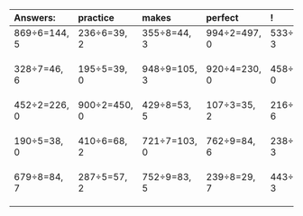 | Answers: | practice | makes | perfect | ! |
| :--- | :--- | :--- | :--- | :--- |
| 869÷6=144, 5 | 236÷6=39, 2 | 355÷8=44, 3 | 994÷2=497, 0 | 533÷5=106, 3 | 
|   |   |   |   |   | 
|   |   |   |   |   | 
|   |   |   |   |   | 
| 328÷7=46, 6 | 195÷5=39, 0 | 948÷9=105, 3 | 920÷4=230, 0 | 458÷2=229, 0 | 
|   |   |   |   |   | 
|   |   |   |   |   | 
|   |   |   |   |   | 
| 452÷2=226, 0 | 900÷2=450, 0 | 429÷8=53, 5 | 107÷3=35, 2 | 216÷7=30, 6 | 
|   |   |   |   |   | 
|   |   |   |   |   | 
|   |   |   |   |   | 
| 190÷5=38, 0 | 410÷6=68, 2 | 721÷7=103, 0 | 762÷9=84, 6 | 238÷5=47, 3 | 
|   |   |   |   |   | 
|   |   |   |   |   | 
|   |   |   |   |   | 
| 679÷8=84, 7 | 287÷5=57, 2 | 752÷9=83, 5 | 239÷8=29, 7 | 443÷8=55, 3 | 
|   |   |   |   |   | 
|   |   |   |   |   | 
|   |   |   |   |   | 

